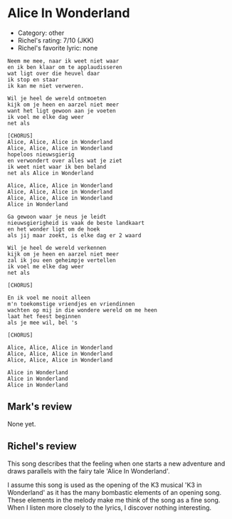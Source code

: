 # Alice In Wonderland

 * Category: other
 * Richel's rating: 7/10 (JKK)
 * Richel's favorite lyric: none

```
Neem me mee, naar ik weet niet waar
en ik ben klaar om te applaudisseren
wat ligt over die heuvel daar
ik stop en staar
ik kan me niet verweren.

Wil je heel de wereld ontmoeten
kijk om je heen en aarzel niet meer
want het ligt gewoon aan je voeten
ik voel me elke dag weer
net als

[CHORUS]
Alice, Alice, Alice in Wonderland
Alice, Alice, Alice in Wonderland
hopeloos nieuwsgierig
en verwondert over alles wat je ziet
ik weet niet waar ik ben beland
net als Alice in Wonderland

Alice, Alice, Alice in Wonderland
Alice, Alice, Alice in Wonderland
Alice, Alice, Alice in Wonderland
Alice in Wonderland

Ga gewoon waar je neus je leidt
nieuwsgierigheid is vaak de beste landkaart
en het wonder ligt om de hoek
als jij maar zoekt, is elke dag er 2 waard

Wil je heel de wereld verkennen
kijk om je heen en aarzel niet meer
zal ik jou een geheimpje vertellen
ik voel me elke dag weer
net als

[CHORUS]

En ik voel me nooit alleen
m'n toekomstige vriendjes en vriendinnen
wachten op mij in die wondere wereld om me heen
laat het feest beginnen
als je mee wil, bel 's

[CHORUS]

Alice, Alice, Alice in Wonderland
Alice, Alice, Alice in Wonderland
Alice, Alice, Alice in Wonderland

Alice in Wonderland
Alice in Wonderland
Alice in Wonderland
```

## Mark's review

None yet.

## Richel's review

This song describes that the feeling when one starts a new adventure and draws parallels with the fairy tale 'Alice In Wonderland'.

I assume this song is used as the opening of the K3 musical 'K3 in Wonderland' as it has the many bombastic elements of an opening song.
These elements in the melody make me think of the song as a fine song. When I listen more closely to the lyrics, I discover nothing
interesting.
